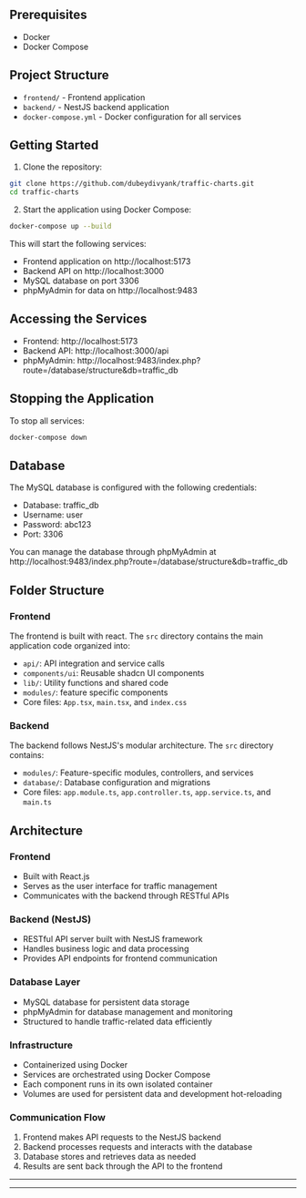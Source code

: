 ## Prerequisites

-   Docker
-   Docker Compose

## Project Structure

-   `frontend/` - Frontend application
-   `backend/` - NestJS backend application
-   `docker-compose.yml` - Docker configuration for all services

## Getting Started

1. Clone the repository:

```bash
git clone https://github.com/dubeydivyank/traffic-charts.git
cd traffic-charts
```

2. Start the application using Docker Compose:

```bash
docker-compose up --build
```

This will start the following services:

-   Frontend application on http://localhost:5173
-   Backend API on http://localhost:3000
-   MySQL database on port 3306
-   phpMyAdmin for data on http://localhost:9483

## Accessing the Services

-   Frontend: http://localhost:5173
-   Backend API: http://localhost:3000/api
-   phpMyAdmin: http://localhost:9483/index.php?route=/database/structure&db=traffic_db

## Stopping the Application

To stop all services:

```bash
docker-compose down
```

## Database

The MySQL database is configured with the following credentials:

-   Database: traffic_db
-   Username: user
-   Password: abc123
-   Port: 3306

You can manage the database through phpMyAdmin at http://localhost:9483/index.php?route=/database/structure&db=traffic_db

## Folder Structure

### Frontend

The frontend is built with react. The `src` directory contains the main application code organized into:

-   `api/`: API integration and service calls
-   `components/ui`: Reusable shadcn UI components
-   `lib/`: Utility functions and shared code
-   `modules/`: feature specific components
-   Core files: `App.tsx`, `main.tsx`, and `index.css`

### Backend

The backend follows NestJS's modular architecture. The `src` directory contains:

-   `modules/`: Feature-specific modules, controllers, and services
-   `database/`: Database configuration and migrations
-   Core files: `app.module.ts`, `app.controller.ts`, `app.service.ts`, and `main.ts`

## Architecture

### Frontend

-   Built with React.js
-   Serves as the user interface for traffic management
-   Communicates with the backend through RESTful APIs

### Backend (NestJS)

-   RESTful API server built with NestJS framework
-   Handles business logic and data processing
-   Provides API endpoints for frontend communication

### Database Layer

-   MySQL database for persistent data storage
-   phpMyAdmin for database management and monitoring
-   Structured to handle traffic-related data efficiently

### Infrastructure

-   Containerized using Docker
-   Services are orchestrated using Docker Compose
-   Each component runs in its own isolated container
-   Volumes are used for persistent data and development hot-reloading

### Communication Flow

1. Frontend makes API requests to the NestJS backend
2. Backend processes requests and interacts with the database
3. Database stores and retrieves data as needed
4. Results are sent back through the API to the frontend

---

---
